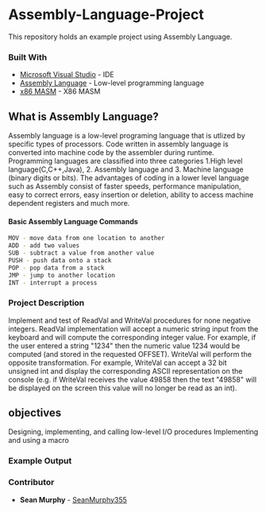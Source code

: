 # Assembly-Language-Project
This repository holds an example project using Assembly Language.

### Built With
* [Microsoft Visual Studio](https://visualstudio.microsoft.com/pl/) - IDE
* [Assembly Language](https://en.wikipedia.org/wiki/Assembly_language) - Low-level programming language
* [x86 MASM](https://en.wikipedia.org/wiki/Microsoft_Macro_Assembler) - X86 MASM

## What is Assembly Language?
Assembly language is a low-level programing language that is utlized by specific types of processors. Code written in assembly language is converted into machine code by the assembler during runtime. Programming languages are classified into three categories 1.High level language(C,C++,Java), 2. Assembly language and 3. Machine language (binary digits or bits). The advantages of coding in a lower level language such as Assembly consist of faster speeds, performance manipulation, easy to correct errors, easy insertion or deletion, ability to access machine dependent registers and much more.

#### Basic Assembly Language Commands
~~~sh
MOV - move data from one location to another
ADD - add two values
SUB - subtract a value from another value
PUSH - push data onto a stack
POP - pop data from a stack
JMP - jump to another location
INT - interrupt a process
~~~

### Project Description
Implement and test of ReadVal and WriteVal procedures for none negative integers. ReadVal implementation will accept a numeric string input from the keyboard and will compute the corresponding integer value. For example, if the user entered a string "1234" then the numeric value 1234 would be computed (and stored in the requested OFFSET). WriteVal will perform the opposite transformation. For example, WriteVal can accept a 32 bit unsigned int and display the corresponding ASCII representation on the console (e.g. if WriteVal receives the value 49858 then the text "49858" will be displayed on the screen this value will no longer be read as an int).
## objectives 
Designing, implementing, and calling low-level I/O procedures
Implementing and using a macro


### Example Output

### Contributor

* **Sean Murphy** - [SeanMurphy355](https://github.com/Seanmurphy355)

##
